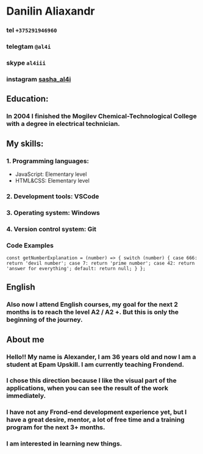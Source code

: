 # **Danilin Aliaxandr**

### **tel** `+375291946960`

### **telegtam** `@al4i`

### **skype** `al4iii`

### **instagram** [sasha_al4i](https://www.instagram.com/sasha_al4i)

## Education:

### In 2004 I finished the Mogilev Chemical-Technological College with a degree in electrical technician.

## My skills:

### 1. Programming languages:

- JavaScript: Elementary level
- HTML&CSS: Elementary level

### 2. Development tools: VSCode

### 3. Operating system: Windows

### 4. Version control system: Git

### **Code Examples**

`const getNumberExplanation = (number) => { switch (number) { case 666: return 'devil number'; case 7: return 'prime number'; case 42: return 'answer for everything'; default: return null; } };`

## English

### Also now I attend English courses, my goal for the next 2 months is to reach the level A2 / A2 +. But this is only the beginning of the journey.<br>

## About me

### Hello!! My name is Alexander, I am 36 years old and now I am a student at Epam Upskill. I am currently teaching Frondend.

### I chose this direction because I like the visual part of the applications, when you can see the result of the work immediately.

### I have not any Frond-end development experience yet, but I have a great desire, mentor, a lot of free time and a training program for the next 3+ months.

### I am interested in learning new things.
